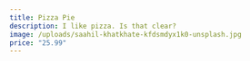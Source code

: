 ```yaml
---
title: Pizza Pie
description: I like pizza. Is that clear?
image: /uploads/saahil-khatkhate-kfdsmdyx1k0-unsplash.jpg
price: "25.99"
---
```

